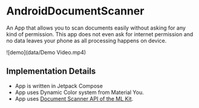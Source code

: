 # AndroidDocumentScanner
An App that allows you to scan documents easily without asking for any kind of permission. This app does not even ask for internet permission and no data leaves your phone as all processing happens on device.

![demo](data/Demo Video.mp4)

## Implementation Details

- App is written in Jetpack Compose
- App uses Dynamic Color system from Material You.
- App uses [Document Scanner API of the ML Kit](https://developers.google.com/ml-kit/vision/doc-scanner/android).
